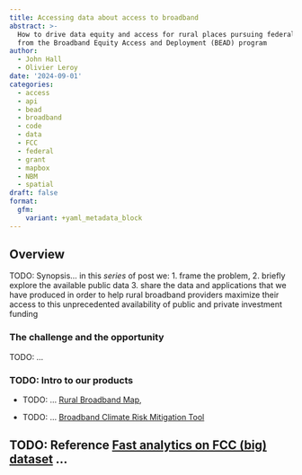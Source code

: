 ```yaml
---
title: Accessing data about access to broadband
abstract: >-
  How to drive data equity and access for rural places pursuing federal grants
  from the Broadband Equity Access and Deployment (BEAD) program
author:
  - John Hall
  - Olivier Leroy
date: '2024-09-01'
categories:
  - access
  - api
  - bead
  - broadband
  - code
  - data
  - FCC
  - federal
  - grant
  - mapbox
  - NBM
  - spatial
draft: false
format:
  gfm:
    variant: +yaml_metadata_block
---
```



## Overview

TODO: Synopsis… in this *series* of post we: 1. frame the problem, 2.
briefly explore the available public data 3. share the data and
applications that we have produced in order to help rural broadband
providers maximize their access to this unprecedented availability of
public and private investment funding

### The challenge and the opportunity

TODO: …

### TODO: Intro to our products

- TODO: … [Rural Broadband
  Map](https://rural-broadband-map.ruralinnovation.us/),

- TODO: … [Broadband Climate Risk Mitigation
  Tool](https://broadband-risk.ruralinnovation.us/)

## TODO: Reference [Fast analytics on FCC (big) dataset](../fcc-duckdb) …
